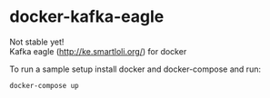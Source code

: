 # docker-kafka-eagle
Not stable yet!   
Kafka eagle (http://ke.smartloli.org/) for docker

To run a sample setup install docker and docker-compose and run:
```
docker-compose up
```

